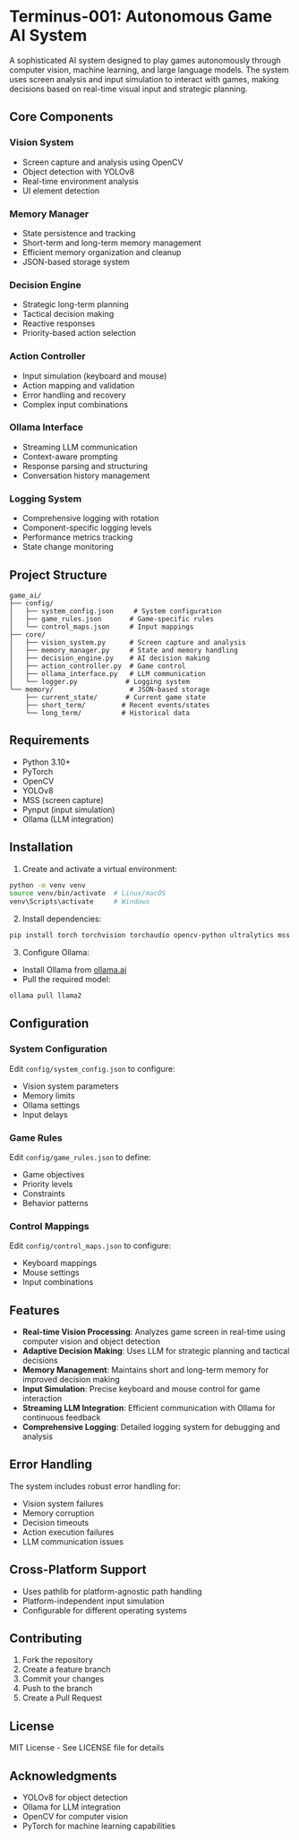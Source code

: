 # Terminus-001: Autonomous Game AI System

A sophisticated AI system designed to play games autonomously through computer vision, machine learning, and large language models. The system uses screen analysis and input simulation to interact with games, making decisions based on real-time visual input and strategic planning.

## Core Components

### Vision System
- Screen capture and analysis using OpenCV
- Object detection with YOLOv8
- Real-time environment analysis
- UI element detection

### Memory Manager
- State persistence and tracking
- Short-term and long-term memory management
- Efficient memory organization and cleanup
- JSON-based storage system

### Decision Engine
- Strategic long-term planning
- Tactical decision making
- Reactive responses
- Priority-based action selection

### Action Controller
- Input simulation (keyboard and mouse)
- Action mapping and validation
- Error handling and recovery
- Complex input combinations

### Ollama Interface
- Streaming LLM communication
- Context-aware prompting
- Response parsing and structuring
- Conversation history management

### Logging System
- Comprehensive logging with rotation
- Component-specific logging levels
- Performance metrics tracking
- State change monitoring

## Project Structure

```
game_ai/
├── config/
│   ├── system_config.json     # System configuration
│   ├── game_rules.json       # Game-specific rules
│   └── control_maps.json     # Input mappings
├── core/
│   ├── vision_system.py      # Screen capture and analysis
│   ├── memory_manager.py     # State and memory handling
│   ├── decision_engine.py    # AI decision making
│   ├── action_controller.py  # Game control
│   ├── ollama_interface.py   # LLM communication
│   └── logger.py            # Logging system
└── memory/                   # JSON-based storage
    ├── current_state/       # Current game state
    ├── short_term/         # Recent events/states
    └── long_term/          # Historical data
```

## Requirements

- Python 3.10+
- PyTorch
- OpenCV
- YOLOv8
- MSS (screen capture)
- Pynput (input simulation)
- Ollama (LLM integration)

## Installation

1. Create and activate a virtual environment:
```bash
python -m venv venv
source venv/bin/activate  # Linux/macOS
venv\Scripts\activate     # Windows
```

2. Install dependencies:
```bash
pip install torch torchvision torchaudio opencv-python ultralytics mss pynput ollama
```

3. Configure Ollama:
- Install Ollama from [ollama.ai](https://ollama.ai)
- Pull the required model:
```bash
ollama pull llama2
```

## Configuration

### System Configuration
Edit `config/system_config.json` to configure:
- Vision system parameters
- Memory limits
- Ollama settings
- Input delays

### Game Rules
Edit `config/game_rules.json` to define:
- Game objectives
- Priority levels
- Constraints
- Behavior patterns

### Control Mappings
Edit `config/control_maps.json` to configure:
- Keyboard mappings
- Mouse settings
- Input combinations

## Features

- **Real-time Vision Processing**: Analyzes game screen in real-time using computer vision and object detection
- **Adaptive Decision Making**: Uses LLM for strategic planning and tactical decisions
- **Memory Management**: Maintains short and long-term memory for improved decision making
- **Input Simulation**: Precise keyboard and mouse control for game interaction
- **Streaming LLM Integration**: Efficient communication with Ollama for continuous feedback
- **Comprehensive Logging**: Detailed logging system for debugging and analysis

## Error Handling

The system includes robust error handling for:
- Vision system failures
- Memory corruption
- Decision timeouts
- Action execution failures
- LLM communication issues

## Cross-Platform Support

- Uses pathlib for platform-agnostic path handling
- Platform-independent input simulation
- Configurable for different operating systems

## Contributing

1. Fork the repository
2. Create a feature branch
3. Commit your changes
4. Push to the branch
5. Create a Pull Request

## License

MIT License - See LICENSE file for details

## Acknowledgments

- YOLOv8 for object detection
- Ollama for LLM integration
- OpenCV for computer vision
- PyTorch for machine learning capabilities
